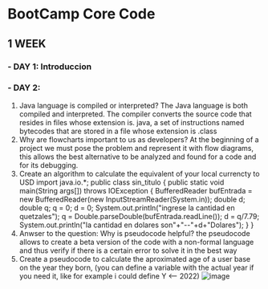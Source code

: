 # BootCamp Core Code
## 1 WEEK
### - DAY 1: Introduccion
### - DAY 2: 
1.	Java language is compiled or interpreted?
The Java language is both compiled and interpreted. The compiler converts the source code that resides in files whose extension is. java, a set of instructions named bytecodes that are stored in a file whose extension is .class
2.	Why are flowcharts important to us as developers?
At the beginning of a project we must pose the problem and represent it with flow diagrams, this allows the best alternative to be analyzed and found for a code and for its debugging.
3.  Create an algorithm to calculate the equivalent of your local currencty to USD
import java.io.*;
public class sin_titulo {
    public static void main(String args[]) throws IOException {
        BufferedReader bufEntrada = new BufferedReader(new InputStreamReader(System.in));
        double d;
        double q;
        q = 0;
        d = 0;
        System.out.println("ingrese la cantidad en quetzales");
        q = Double.parseDouble(bufEntrada.readLine());
        d = q/7.79;
        System.out.println("la cantidad en dolares son"+"--"+d+"Dolares");
    }
}
4.   Anwser to the question: Why is pseudocode helpful?
the pseudocode allows to create a beta version of the code with a non-formal language and thus verify if there is a certain error to solve it in the best way
5.	Create a pseudocode to calculate the aproximated age of a user base on the year they born, (you can define a variable with the actual year if you need it, like for example i could define Y <-- 2022)
![image](https://user-images.githubusercontent.com/52414295/149167806-7ee3097d-4c9f-4c07-8679-f2de2aa003f8.png)
